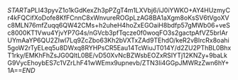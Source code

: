 $START$aPLI43pyvZ1o1kGdKexZh3pPZgT4m1LXVbj6/iJ0iYWKO+AY4HUzmyCr4kFQCifXoDofe8KfFCnnC8xWnvureROGpLzAG8BA1aXgm8oKsSV6tVgoXVc8MLN76mfZuqq6QW42CMs+h2uheH4hoZxEGOaiH8bdfp57gMWb06+veSc8000KT1Vwu4YjvYP7G4s/nGVcb3pfTqcze0f0woqFO3s2gactpAfVZ5brlArUYmAaYP6QU2ZIwl7Lq9ZcZbo63Kh2bVXTxZAd9TEhdO/keR2vBIrcRx8oahi5goW2rTyELeq5u8DWxq8RYHPsCR5Eau14TcWiuJT014Y/d2ZU2PThBL0BhxT1rky/EMKhFhZsJG0QltL0BE/vD50XvNcBZWsbEOZxRSIYTj12KNZy+9baLkG9VycEhoybES7c1VZrLhF41wWEmx9upnevb/ZTN3Ii4GGpJMWRzZwn6hY+1A==$END$